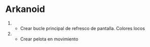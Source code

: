 # Arkanoid

1. - Crear bucle principal  de refresco de pantalla. Colores locos
2. - Crear pelota en movimiento